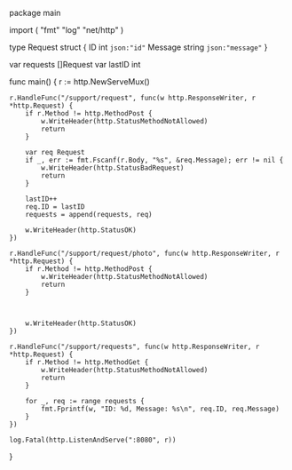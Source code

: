 package main

import (
	"fmt"
	"log"
	"net/http"
)

type Request struct {
	ID      int    `json:"id"`
	Message string `json:"message"`
}

var requests []Request
var lastID int

func main() {
	r := http.NewServeMux()

	r.HandleFunc("/support/request", func(w http.ResponseWriter, r *http.Request) {
		if r.Method != http.MethodPost {
			w.WriteHeader(http.StatusMethodNotAllowed)
			return
		}

		var req Request
		if _, err := fmt.Fscanf(r.Body, "%s", &req.Message); err != nil {
			w.WriteHeader(http.StatusBadRequest)
			return
		}

		lastID++
		req.ID = lastID
		requests = append(requests, req)

		w.WriteHeader(http.StatusOK)
	})

	r.HandleFunc("/support/request/photo", func(w http.ResponseWriter, r *http.Request) {
		if r.Method != http.MethodPost {
			w.WriteHeader(http.StatusMethodNotAllowed)
			return
		}

		

		w.WriteHeader(http.StatusOK)
	})

	r.HandleFunc("/support/requests", func(w http.ResponseWriter, r *http.Request) {
		if r.Method != http.MethodGet {
			w.WriteHeader(http.StatusMethodNotAllowed)
			return
		}

		for _, req := range requests {
			fmt.Fprintf(w, "ID: %d, Message: %s\n", req.ID, req.Message)
		}
	})

	log.Fatal(http.ListenAndServe(":8080", r))
}


